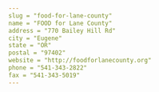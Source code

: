 ```yaml
---
slug = "food-for-lane-county"
name = "FOOD for Lane County"
address = "770 Bailey Hill Rd"
city = "Eugene"
state = "OR"
postal = "97402"
website = "http://foodforlanecounty.org"
phone = "541-343-2822"
fax = "541-343-5019"
---
```

